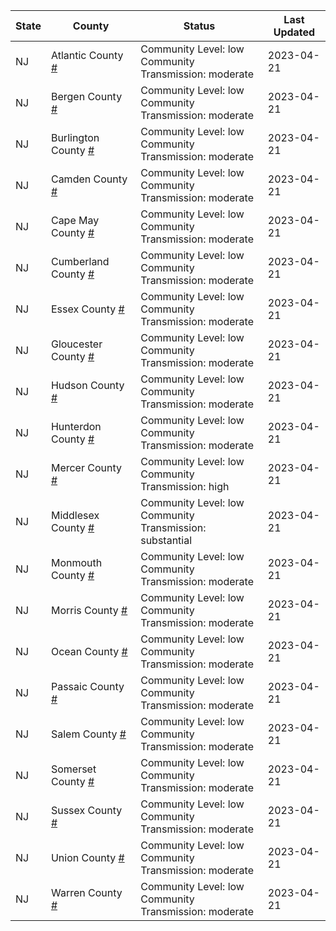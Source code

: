 State | County | Status | Last Updated
--- | --- | --- | --- 
NJ | Atlantic County <a href="#atlantic_county">#</a> | <a name="atlantic_county"></a>Community Level: low<br/>Community Transmission: moderate | 2023-04-21
NJ | Bergen County <a href="#bergen_county">#</a> | <a name="bergen_county"></a>Community Level: low<br/>Community Transmission: moderate | 2023-04-21
NJ | Burlington County <a href="#burlington_county">#</a> | <a name="burlington_county"></a>Community Level: low<br/>Community Transmission: moderate | 2023-04-21
NJ | Camden County <a href="#camden_county">#</a> | <a name="camden_county"></a>Community Level: low<br/>Community Transmission: moderate | 2023-04-21
NJ | Cape May County <a href="#cape_may_county">#</a> | <a name="cape_may_county"></a>Community Level: low<br/>Community Transmission: moderate | 2023-04-21
NJ | Cumberland County <a href="#cumberland_county">#</a> | <a name="cumberland_county"></a>Community Level: low<br/>Community Transmission: moderate | 2023-04-21
NJ | Essex County <a href="#essex_county">#</a> | <a name="essex_county"></a>Community Level: low<br/>Community Transmission: moderate | 2023-04-21
NJ | Gloucester County <a href="#gloucester_county">#</a> | <a name="gloucester_county"></a>Community Level: low<br/>Community Transmission: moderate | 2023-04-21
NJ | Hudson County <a href="#hudson_county">#</a> | <a name="hudson_county"></a>Community Level: low<br/>Community Transmission: moderate | 2023-04-21
NJ | Hunterdon County <a href="#hunterdon_county">#</a> | <a name="hunterdon_county"></a>Community Level: low<br/>Community Transmission: moderate | 2023-04-21
NJ | Mercer County <a href="#mercer_county">#</a> | <a name="mercer_county"></a>Community Level: low<br/>Community Transmission: high | 2023-04-21
NJ | Middlesex County <a href="#middlesex_county">#</a> | <a name="middlesex_county"></a>Community Level: low<br/>Community Transmission: substantial | 2023-04-21
NJ | Monmouth County <a href="#monmouth_county">#</a> | <a name="monmouth_county"></a>Community Level: low<br/>Community Transmission: moderate | 2023-04-21
NJ | Morris County <a href="#morris_county">#</a> | <a name="morris_county"></a>Community Level: low<br/>Community Transmission: moderate | 2023-04-21
NJ | Ocean County <a href="#ocean_county">#</a> | <a name="ocean_county"></a>Community Level: low<br/>Community Transmission: moderate | 2023-04-21
NJ | Passaic County <a href="#passaic_county">#</a> | <a name="passaic_county"></a>Community Level: low<br/>Community Transmission: moderate | 2023-04-21
NJ | Salem County <a href="#salem_county">#</a> | <a name="salem_county"></a>Community Level: low<br/>Community Transmission: moderate | 2023-04-21
NJ | Somerset County <a href="#somerset_county">#</a> | <a name="somerset_county"></a>Community Level: low<br/>Community Transmission: moderate | 2023-04-21
NJ | Sussex County <a href="#sussex_county">#</a> | <a name="sussex_county"></a>Community Level: low<br/>Community Transmission: moderate | 2023-04-21
NJ | Union County <a href="#union_county">#</a> | <a name="union_county"></a>Community Level: low<br/>Community Transmission: moderate | 2023-04-21
NJ | Warren County <a href="#warren_county">#</a> | <a name="warren_county"></a>Community Level: low<br/>Community Transmission: moderate | 2023-04-21
